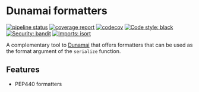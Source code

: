 # Dunamai formatters
[![pipeline status](https://gitlab.com/marnik/dunamai-formatters/badges/dev/pipeline.svg)](https://gitlab.com/marnik/dunamai-formatters/-/commits/dev)
[![coverage report](https://gitlab.com/marnik/dunamai-formatters/badges/dev/coverage.svg)](https://gitlab.com/marnik/dunamai-formatters/-/commits/dev)
[![codecov](https://codecov.io/gl/marnik/dunamai-formatters/branch/dev/graph/badge.svg?token=TWKBXWKOUC)](https://codecov.io/gl/marnik/dunamai-formatters)
[![Code style: black](https://img.shields.io/badge/code%20style-black-000000.svg)](https://github.com/psf/black)
[![Security: bandit](https://img.shields.io/badge/security-bandit-yellow.svg)](https://github.com/PyCQA/bandit)
[![Imports: isort](https://img.shields.io/badge/%20imports-isort-%231674b1?style=flat&labelColor=ef8336)](https://pycqa.github.io/isort/)

A complementary tool to [Dunamai](https://github.com/mtkennerly/dunamai) that offers formatters that can be used as the format argument of the `serialize` function.

## Features

* PEP440 formatters


